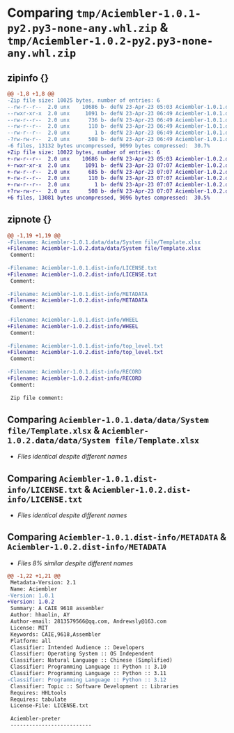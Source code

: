 # Comparing `tmp/Aciembler-1.0.1-py2.py3-none-any.whl.zip` & `tmp/Aciembler-1.0.2-py2.py3-none-any.whl.zip`

## zipinfo {}

```diff
@@ -1,8 +1,8 @@
-Zip file size: 10025 bytes, number of entries: 6
--rw-r--r--  2.0 unx    10686 b- defN 23-Apr-23 05:03 Aciembler-1.0.1.data/data/System file/Template.xlsx
--rwxr-xr-x  2.0 unx     1091 b- defN 23-Apr-23 06:49 Aciembler-1.0.1.dist-info/LICENSE.txt
--rw-r--r--  2.0 unx      736 b- defN 23-Apr-23 06:49 Aciembler-1.0.1.dist-info/METADATA
--rw-r--r--  2.0 unx      110 b- defN 23-Apr-23 06:49 Aciembler-1.0.1.dist-info/WHEEL
--rw-r--r--  2.0 unx        1 b- defN 23-Apr-23 06:49 Aciembler-1.0.1.dist-info/top_level.txt
-?rw-rw-r--  2.0 unx      508 b- defN 23-Apr-23 06:49 Aciembler-1.0.1.dist-info/RECORD
-6 files, 13132 bytes uncompressed, 9099 bytes compressed:  30.7%
+Zip file size: 10022 bytes, number of entries: 6
+-rw-r--r--  2.0 unx    10686 b- defN 23-Apr-23 05:03 Aciembler-1.0.2.data/data/System file/Template.xlsx
+-rwxr-xr-x  2.0 unx     1091 b- defN 23-Apr-23 07:07 Aciembler-1.0.2.dist-info/LICENSE.txt
+-rw-r--r--  2.0 unx      685 b- defN 23-Apr-23 07:07 Aciembler-1.0.2.dist-info/METADATA
+-rw-r--r--  2.0 unx      110 b- defN 23-Apr-23 07:07 Aciembler-1.0.2.dist-info/WHEEL
+-rw-r--r--  2.0 unx        1 b- defN 23-Apr-23 07:07 Aciembler-1.0.2.dist-info/top_level.txt
+?rw-rw-r--  2.0 unx      508 b- defN 23-Apr-23 07:07 Aciembler-1.0.2.dist-info/RECORD
+6 files, 13081 bytes uncompressed, 9096 bytes compressed:  30.5%
```

## zipnote {}

```diff
@@ -1,19 +1,19 @@
-Filename: Aciembler-1.0.1.data/data/System file/Template.xlsx
+Filename: Aciembler-1.0.2.data/data/System file/Template.xlsx
 Comment: 
 
-Filename: Aciembler-1.0.1.dist-info/LICENSE.txt
+Filename: Aciembler-1.0.2.dist-info/LICENSE.txt
 Comment: 
 
-Filename: Aciembler-1.0.1.dist-info/METADATA
+Filename: Aciembler-1.0.2.dist-info/METADATA
 Comment: 
 
-Filename: Aciembler-1.0.1.dist-info/WHEEL
+Filename: Aciembler-1.0.2.dist-info/WHEEL
 Comment: 
 
-Filename: Aciembler-1.0.1.dist-info/top_level.txt
+Filename: Aciembler-1.0.2.dist-info/top_level.txt
 Comment: 
 
-Filename: Aciembler-1.0.1.dist-info/RECORD
+Filename: Aciembler-1.0.2.dist-info/RECORD
 Comment: 
 
 Zip file comment:
```

## Comparing `Aciembler-1.0.1.data/data/System file/Template.xlsx` & `Aciembler-1.0.2.data/data/System file/Template.xlsx`

 * *Files identical despite different names*

## Comparing `Aciembler-1.0.1.dist-info/LICENSE.txt` & `Aciembler-1.0.2.dist-info/LICENSE.txt`

 * *Files identical despite different names*

## Comparing `Aciembler-1.0.1.dist-info/METADATA` & `Aciembler-1.0.2.dist-info/METADATA`

 * *Files 8% similar despite different names*

```diff
@@ -1,22 +1,21 @@
 Metadata-Version: 2.1
 Name: Aciembler
-Version: 1.0.1
+Version: 1.0.2
 Summary: A CAIE 9618 assembler
 Author: hhaolin, AY
 Author-email: 2813579566@qq.com, Andrewsly@163.com
 License: MIT
 Keywords: CAIE,9618,Assembler
 Platform: all
 Classifier: Intended Audience :: Developers
 Classifier: Operating System :: OS Independent
 Classifier: Natural Language :: Chinese (Simplified)
 Classifier: Programming Language :: Python :: 3.10
 Classifier: Programming Language :: Python :: 3.11
-Classifier: Programming Language :: Python :: 3.12
 Classifier: Topic :: Software Development :: Libraries
 Requires: HHLtools
 Requires: tabulate
 License-File: LICENSE.txt
 
 Aciembler-preter
 --------------------------
```

